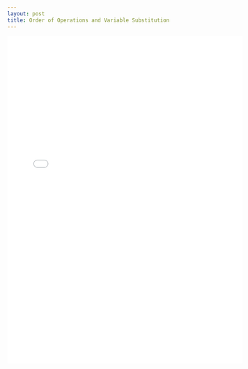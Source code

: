 ```yaml
---
layout: post
title: Order of Operations and Variable Substitution
---
```


<iframe height="750" width="540" frameborder="0" src="//www.ck12.org/assessment/ui/embed.html?test/detail/5985b11a8e0e086d109484be&collectionHandle=algebra&collectionCreatorID=3&conceptCollectionHandle=algebra-::-order-of-operations-and-variable-substitution" ></iframe>